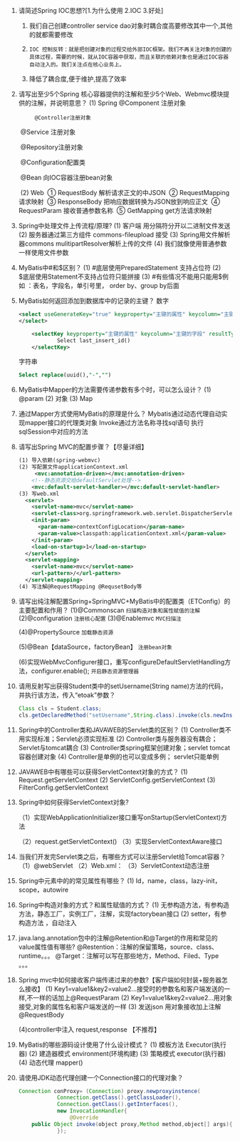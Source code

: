 1. 请简述Spring IOC思想?[1.为什么使用 2.IOC 3.好处]

   1.	我们自己创建controller service dao对象时耦合度高要修改其中一个,其他的就都需要修改
   2.	  IOC 控制反转：就是把创建对象的过程交给外部IOC框架。我们不再关注对象的创建的具体过程，需要的时候，就从IOC容器中获取，而且关联的依赖对象也是通过IOC容器自动注入的。我们关注点在核心业务上。
   3.	降低了耦合度,便于维护,提高了效率

2. 请写出至少5个Spring 核心容器提供的注解和至少5个Web、Webmvc模块提供的注解，并说明意思？
   	(1)	Spring
      		@Component 注册对象 

    		@Controller注册对象

   ​		@Service 注册对象

   ​		@Repository注册对象 	

   ​		@Configuration配置类 

   ​		@Bean 向IOC容器注册bean对象

   ​	(2)	Web
   ​		①	RequestBody 解析请求正文的中JSON
   ​		②	RequestMapping 请求映射
   ​		③	ResponseBody 把响应数据转换为JSON放到响应正文
   ​		④	RequestParam 接收普通参数名称
   ​		⑤	GetMapping   get方法请求映射

3. Spring中处理文件上传流程/原理?
   (1)	客户端 用分隔符分开以二进制文件发送
   (2)	服务器通过第三方组件 commons-fileupload 接受
   (3)	Spring用文件解析器commons mulitipartResolver解析上传的文件
   (4)	我们就像使用普通参数一样使用文件参数

4. MyBatis中#和$区别？
    (1)    #底层使用PreparedStatement 支持占位符
    (2)	$底层使用Statement不支持占位符只能拼接
    (3)	#有些情况不能用只能用$例如 ：表名，字段名，单引号里， order by、group by后面

5. MyBatis如何返回添加到数据库中的记录的主键？
    数字

    ```xml
    <select useGenerateKey="true" keyproperty="主键的属性" keycolumn="主键的字段">
    </select>
    
       	<selectKey keyproperty="主键的属性" keycolumn="主键的字段" resultType="int" order="AFTER">
       	        Select last_insert_id()
       	</selectKey>
    ```

    字符串

    ```sql
    Select replace(uuid(),"-","")
    ```

6. MyBatis中Mapper的方法需要传递参数有多个时，可以怎么设计？
    (1)	@param 
    (2)	对象
    (3)	Map

7. 通过Mapper方式使用MyBatis的原理是什么？
   Mybatis通过动态代理自动实现mapper接口的代理类对象
   Invoke通过方法名称寻找sql语句 执行sqlSession中对应的方法

8. 请写出Spring MVC的配置步骤？【尽量详细】

    ```xml
    (1)	导入依赖(spring-webmvc)
    (2)	写配置文件applicationContext.xml
    	 <mvc:annotation-driven></mvc:annotation-driven>
        <!--静态资源交给defaultServlet处理-->
        <mvc:default-servlet-handler></mvc:default-servlet-handler>
    (3)	写web.xml
      <servlet>
        <servlet-name>mvc</servlet-name>
        <servlet-class>org.springframework.web.servlet.DispatcherServlet</servlet-class>
        <init-param>
          <param-name>contextConfigLocation</param-name>
          <param-value>classpath:applicationContext.xml</param-value>
        </init-param>
        <load-on-startup>1</load-on-startup>
      </servlet>
      <servlet-mapping>
        <servlet-name>mvc</servlet-name>
        <url-pattern>/</url-pattern>
      </servlet-mapping>
    (4)	写注解@RequestMapping @RequsetBody等
    ```

    

9. 请写出纯注解配置Spring+SpringMVC+MyBatis中的配置类（ETConfig）的主要配置和作用？
    (1)@Commonscan `扫描构造对象和属性赋值的注解`
    (2)@configuration `注册核心配置`
    (3)@Enablemvc `MVC扫描注`

    (4)@PropertySource `加载静态资源`

    (5)@Bean【dataSource，factoryBean】 `注册bean对象`

    (6)实现WebMvcConfigurer接口，重写configureDefaultServletHandling方法，configurer.enable(); 		`开启静态资源管理器`

10. 请用反射写出获得Student类中的setUsername(String name)方法的代码，并执行该方法，传入“etoak”参数？

    ```java
    Class cls = Student.class;
    cls.getDeclaredMethod("setUsername",String.class).invoke(cls.newInstance(),"etoak")
    ```

11. Spring中的Controller类和JAVAWEB的Servlet类的区别？
      (1)	Controller类不用实现标准；Servlet必须实现标准
      (2)	Controller类与服务器没有耦合；Servlet与tomcat耦合
      (3)	Controller类spring框架创建对象；servlet tomcat容器创建对象
      (4)	Controller是单例的也可以变成多例； servlet只能单例

12. JAVAWEB中有哪些可以获得ServletContext对象的方式？
      (1)	Request.getServletContext
      (2)	ServletConfig.getServletContext
      (3)	FilterConfig.getServletContext

13. Spring中如何获得ServletContext对象?

      （1）实现WebApplicationInitializer接口重写onStartup(ServletContext)方法

      （2）request.getServletContext()
      （3）实现ServletContextAware接口

14. 当我们开发完Servlet类之后，有哪些方式可以注册Servlet给Tomcat容器？
      （1）@webServlet
      （2）Web.xml：<Servlet><servlet-mapping>
      （3）ServletContext动态注册

15. Spring中<bean>元素中的的常见属性有哪些？
      (1)	Id，name，class，lazy-init，scope，autowire

16. Spring中构造对象的方式？和属性赋值的方式？
      (1)	无参构造方法，有参构造方法，静态工厂，实例工厂，注解，实现factorybean接口
      (2)	setter，有参构造方法 ，自动注入

17. java.lang.annotation包中的注解@Retention和@Target的作用和常见的value属性值有哪些? 
      @Restention：注解的保留策略，source、class、runtime。。。
      @Target：注解可以写在那些地方，Method、Filed、Type 。。。

18. Spring mvc中如何接收客户端传递过来的参数?【客户端如何封装+服务器怎么接收】
      (1)	Key1=value1&key2=value2...接受时的参数名和客户端发送的一样,不一样的话加上@RequestParam
      (2)	Key1=value1&key2=value2...用对象接受,对象的属性名和客户端发送的一样
      (3)	发送json 用对象接收加上注解@RequestBody

      (4)controller中注入 request,response 【不推荐】

19. MyBatis的哪些源码设计使用了什么设计模式？
      (1)	模板方法 Executor(执行器)
      (2)	建造器模式 environment(环境构建)
      (3)	策略模式 executor(执行器)
      (4)	动态代理 mapper()

20. 请使用JDK动态代理创建一个Connection接口的代理对象？

      ```java
      Connection conProxy= (Connection) proxy.newproxyinstence(
                  Connection.getClass().getClassLoader(), 
                  Connection.getClass().getInterfaces(), 
                  new InvocationHandler{ 
                      @Override 
          public Object invoke(object proxy,Method method,object[] args){}
                  });
      ```

